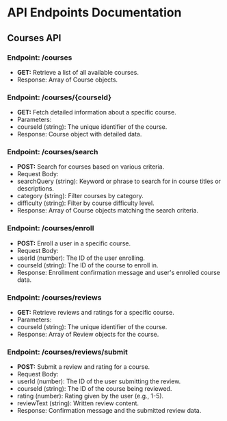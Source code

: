 # API Endpoints Documentation

## Courses API

### Endpoint: /courses

- **GET:** Retrieve a list of all available courses.
 - Response: Array of Course objects.

### Endpoint: /courses/{courseId}

- **GET:** Fetch detailed information about a specific course.
 - Parameters:
 - courseId (string): The unique identifier of the course.
 - Response: Course object with detailed data.

### Endpoint: /courses/search

- **POST:** Search for courses based on various criteria.
 - Request Body:
 - searchQuery (string): Keyword or phrase to search for in course titles or descriptions.
 - category (string): Filter courses by category.
 - difficulty (string): Filter by course difficulty level.
 - Response: Array of Course objects matching the search criteria.

### Endpoint: /courses/enroll

- **POST:** Enroll a user in a specific course.
 - Request Body:
 - userId (number): The ID of the user enrolling.
 - courseId (string): The ID of the course to enroll in.
 - Response: Enrollment confirmation message and user's enrolled course data.

### Endpoint: /courses/reviews

- **GET:** Retrieve reviews and ratings for a specific course.
 - Parameters:
 - courseId (string): The unique identifier of the course.
 - Response: Array of Review objects for the course.

### Endpoint: /courses/reviews/submit

- **POST:** Submit a review and rating for a course.
 - Request Body:
 - userId (number): The ID of the user submitting the review.
 - courseId (string): The ID of the course being reviewed.
 - rating (number): Rating given by the user (e.g., 1-5).
 - reviewText (string): Written review content.
 - Response: Confirmation message and the submitted review data.
